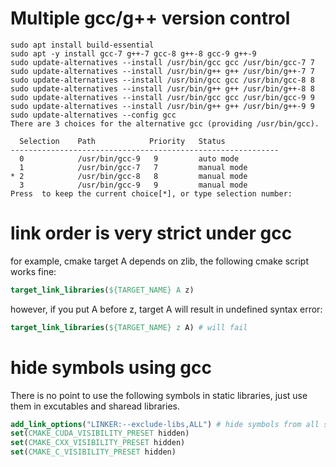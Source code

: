 # Multiple gcc/g++ version control
```
sudo apt install build-essential
sudo apt -y install gcc-7 g++-7 gcc-8 g++-8 gcc-9 g++-9
sudo update-alternatives --install /usr/bin/gcc gcc /usr/bin/gcc-7 7
sudo update-alternatives --install /usr/bin/g++ g++ /usr/bin/g++-7 7
sudo update-alternatives --install /usr/bin/gcc gcc /usr/bin/gcc-8 8
sudo update-alternatives --install /usr/bin/g++ g++ /usr/bin/g++-8 8
sudo update-alternatives --install /usr/bin/gcc gcc /usr/bin/gcc-9 9
sudo update-alternatives --install /usr/bin/g++ g++ /usr/bin/g++-9 9
sudo update-alternatives --config gcc
There are 3 choices for the alternative gcc (providing /usr/bin/gcc).

  Selection    Path            Priority   Status
------------------------------------------------------------
  0            /usr/bin/gcc-9   9         auto mode
  1            /usr/bin/gcc-7   7         manual mode
* 2            /usr/bin/gcc-8   8         manual mode
  3            /usr/bin/gcc-9   9         manual mode
Press  to keep the current choice[*], or type selection number: 
```

# link order is very strict under gcc
for example, cmake target A depends on zlib, the following cmake script works fine:
```cmake
target_link_libraries(${TARGET_NAME} A z)
```
however, if you put A before z, target A will result in undefined syntax error:
```cmake
target_link_libraries(${TARGET_NAME} z A) # will fail
```

# hide symbols using gcc
There is no point to use the following symbols in static libraries, just use them in excutables and sharead libraries.
```cmake
add_link_options("LINKER:--exclude-libs,ALL") # hide symbols from all static library
set(CMAKE_CUDA_VISIBILITY_PRESET hidden)
set(CMAKE_CXX_VISIBILITY_PRESET hidden)
set(CMAKE_C_VISIBILITY_PRESET hidden)
```
